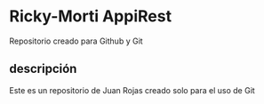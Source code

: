 # Ricky-Morti AppiRest
Repositorio creado para Github y Git

## descripción
Este es un repositorio de Juan Rojas creado solo para el uso de Git
